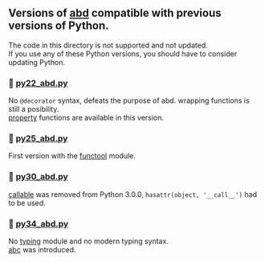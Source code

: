 Versions of [abd](https://pypi.org/project/abd/ "🐍 PyPI") compatible with previous versions of Python.
---

The code in this directory is not supported and not updated.  
If you use any of these Python versions, you should have to consider updating Python.

### :link: [py22_abd.py](./py22_abd.py "🌟 Python 2.2.0")
No `@decorator` syntax, defeats the purpose of abd. wrapping functions is still a posibility.  
[property](https://docs.python.org/3/library/functions.html#property "Built-in Functions") functions are available in this version.  


### :link: [py25_abd.py](./py25_abd.py "⭐ Python 2.5.0")
First version with the [functool](https://docs.python.org/3/library/functools.html "functools — Higher-order functions and operations on callable objects") module. 


### :link: [py30_abd.py](./py30_abd.py "💫 Python 3.0.0")
[callable](https://docs.python.org/3/library/functions.html#callable "Built-in Functions") was removed from Python 3.0.0, `hasattr(object, '__call__')` had to be used.  


### :link: [py34_abd.py](./py34_abd.py "✨ Python 3.4.0")
No [typing](https://docs.python.org/3/library/typing.html "typing — Support for type hints") module and no modern typing syntax.  
[abc](https://docs.python.org/3/library/abc.html "abc — Abstract Base Classes") was introduced.  
